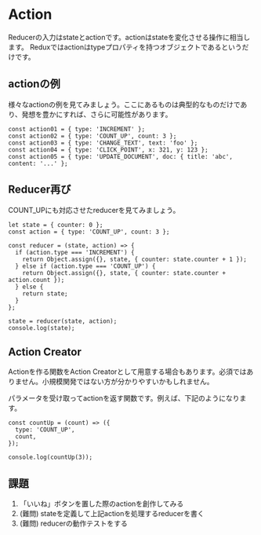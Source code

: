 # Action

Reducerの入力はstateとactionです。actionはstateを変化させる操作に相当します。
Reduxではactionはtypeプロパティを持つオブジェクトであるというだけです。

## actionの例

様々なactionの例を見てみましょう。ここにあるものは典型的なものだけであり、発想を豊かにすれば、さらに可能性があります。

```
const action01 = { type: 'INCREMENT' };
const action02 = { type: 'COUNT_UP', count: 3 };
const action03 = { type: 'CHANGE_TEXT', text: 'foo' };
const action04 = { type: 'CLICK_POINT', x: 321, y: 123 };
const action05 = { type: 'UPDATE_DOCUMENT', doc: { title: 'abc', content: '...' };
```

## Reducer再び

COUNT_UPにも対応させたreducerを見てみましょう。

```
let state = { counter: 0 };
const action = { type: 'COUNT_UP', count: 3 };

const reducer = (state, action) => {
  if (action.type === 'INCREMENT') {
    return Object.assign({}, state, { counter: state.counter + 1 });
  } else if (action.type === 'COUNT_UP') {
    return Object.assign({}, state, { counter: state.counter + action.count });
  } else {
    return state;
  }
};

state = reducer(state, action);
console.log(state);
```

## Action Creator

Actionを作る関数をAction Creatorとして用意する場合もあります。必須ではありません。小規模関発ではない方が分かりやすいかもしれません。

パラメータを受け取ってactionを返す関数です。例えば、下記のようになります。

```
const countUp = (count) => ({
  type: 'COUNT_UP',
  count,
});

console.log(countUp(3));
```

## 課題

1. 「いいね」ボタンを置した際のactionを創作してみる
2. (難問) stateを定義して上記actionを処理するreducerを書く
3. (難問) reducerの動作テストをする
